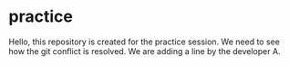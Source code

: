 # practice
Hello, this repository is created for the practice session.
We need to see how the git conflict is resolved. 
We are adding a line by the developer A.

